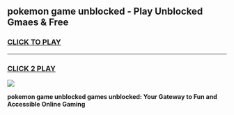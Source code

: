 
## pokemon game unblocked - Play Unblocked Gmaes & Free
<h3>
<a href="https://news.freeplayer.one?title=pokemon_game_unblocked&ref=23F">CLICK TO PLAY</a></h3>
<hr>

<h3>
<a href="https://news.freeplayer.one?title=pokemon_game_unblocked&ref=23F">CLICK 2 PLAY</a>
  
</h3>

<a href="https://news.freeplayer.one?title=pokemon_game_unblocked&ref=23F/"><img src="https://clearcache.store/games.png"></a>


**pokemon game unblocked games unblocked: Your Gateway to Fun and Accessible Online Gaming**
